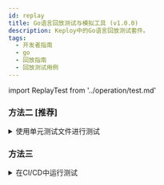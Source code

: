 ```yaml
---
id: replay
title: Go语言回放测试与模拟工具 (v1.0.0)
description: Keploy中的Go语言回放测试套件。
tags:
  - 开发者指南
  - go
  - 回放指南
  - 回放测试用例
---
```


import ReplayTest from '../operation/test.md'

<ReplayTest/>

### 方法二 [推荐]

<details><summary>
使用单元测试文件进行测试

</summary>

import GoTest from './integration-with-go-test.md'

<GoTest/>

</details>

### 方法三

<details><summary>
在CI/CD中运行测试

</summary>

按照上述方法二操作后，Keploy将与`go-test`集成。
如果您已使用`go-test`，则无需对CI/CD流水线进行任何修改。

</details>